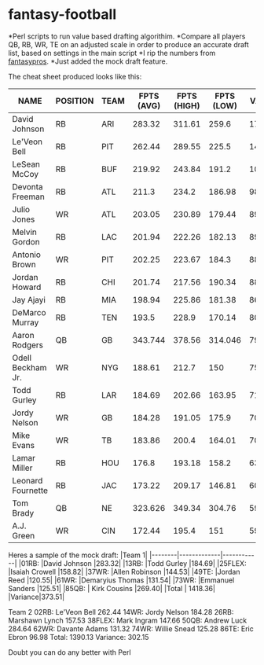 # fantasy-football
*Perl scripts to run value based drafting algorithim.
*Compare all players QB, RB, WR, TE on an adjusted scale in order to produce an accurate draft list, based on settings in the main script
*I rip the numbers from [fantasypros](https://www.fantasypros.com/nfl/projections/qb.php?week=draft).
*Just added the mock draft feature. 

The cheat sheet produced looks like this:

NAME|POSITION|TEAM|FPTS (AVG)|FPTS (HIGH)|FPTS (LOW)|VALUE|VARIANCE
----|--------|----|----------|-----------|----------|-----|--------
David Johnson|RB|ARI|283.32|311.61|259.6|170.46|52.01
Le'Veon Bell|RB|PIT|262.44|289.55|225.5|149.58|64.05
LeSean McCoy|RB|BUF|219.92|243.84|191.2|107.06|52.64
Devonta Freeman|RB|ATL|211.3|234.2|186.98|98.44|47.22
Julio Jones|WR|ATL|203.05|230.89|179.44|89.73|51.45
Melvin Gordon|RB|LAC|201.94|222.26|182.13|89.08|40.13
Antonio Brown|WR|PIT|202.25|223.67|184.3|88.93|39.37
Jordan Howard|RB|CHI|201.74|217.56|190.34|88.88|27.22
Jay Ajayi|RB|MIA|198.94|225.86|181.38|86.08|44.48
DeMarco Murray|RB|TEN|193.5|228.9|170.14|80.64|58.76
Aaron Rodgers|QB|GB|343.744|378.56|314.046|79.48|64.51
Odell Beckham Jr.|WR|NYG|188.61|212.7|150|75.29|62.70
Todd Gurley|RB|LAR|184.69|202.66|163.95|71.83|38.71
Jordy Nelson|WR|GB|184.28|191.05|175.9|70.96|15.15
Mike Evans|WR|TB|183.86|200.4|164.01|70.54|36.39
Lamar Miller|RB|HOU|176.8|193.18|158.2|63.94|34.98
Leonard Fournette|RB|JAC|173.22|209.17|146.81|60.36|62.36
Tom Brady|QB|NE|323.626|349.34|304.76|59.36|44.58
A.J. Green|WR|CIN|172.44|195.4|151|59.12|44.40

Heres a sample of the mock draft:
|Team  1|
|--------|-------------|------------|
|01RB:   |David Johnson       |283.32|
|13RB:   |Todd Gurley         |184.69|
|25FLEX: |Isaiah Crowell      |158.82|
|37WR:   |Allen Robinson      |144.53|
|49TE:   |Jordan Reed         |120.55|
|61WR:   |Demaryius Thomas    |131.54|
|73WR:   |Emmanuel Sanders    |125.51|
|85QB:   | Kirk Cousins       |269.40|
|Total   | 1418.36|
|Variance|373.51|

Team  2
02RB:   Le'Veon Bell        262.44
14WR:   Jordy Nelson        184.28
26RB:   Marshawn Lynch      157.53
38FLEX: Mark Ingram         147.66
50QB:   Andrew Luck         284.64
62WR:   Davante Adams       131.32
74WR:   Willie Snead        125.28
86TE:   Eric Ebron          96.98
Total:  1390.13
Variance:  302.15

Doubt you can do any better with Perl
